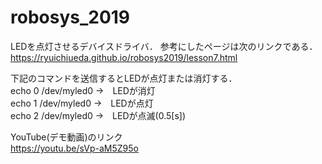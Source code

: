 # robosys_2019
LEDを点灯させるデバイスドライバ．
参考にしたページは次のリンクである．https://ryuichiueda.github.io/robosys2019/lesson7.html

下記のコマンドを送信するとLEDが点灯または消灯する．<br>
echo 0 /dev/myled0 →　LEDが消灯<br>
echo 1 /dev/myled0 →　LEDが点灯<br>
echo 2 /dev/myled0 →　LEDが点滅(0.5[s])<br>

YouTube(デモ動画)のリンク<br>
https://youtu.be/sVp-aM5Z95o
